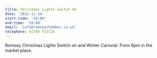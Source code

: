 ```yaml
---
title: Christmas Lights Switch On
date: '2012-11-24'
start-time: '18:00'
end-time: '19:00'
email: 'info@romseychamber.co.uk'
telephone: 01794 513135
---
```

Romsey Christmas Lights Switch on and Winter Carnvial. From 6pm in the market place.

